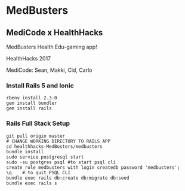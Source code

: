 # MedBusters
## MediCode x HealthHacks
MedBusters Health Edu-gaming app!

HealthHacks 2017

MediCode: Sean, Makki, Cid, Carlo

### Install Rails 5 and Ionic
```
rbenv install 2.3.0
gem install bundler
gem install rails
```

### Rails Full Stack Setup
```
git pull origin master
# CHANGE WORKING DIRECTORY TO RAILS APP
cd healthhacks-MedBusters/medbusters 
bundle install
sudo service postgresql start
sudo -su postgres psql #to start psql cli
create role medbusters with login createdb password 'medbusters';
\q    # to quit PSQL CLI
bundle exec rails db:create db:migrate db:seed
bundle exec rails s
```
